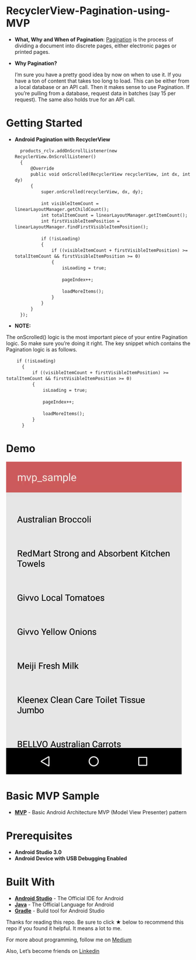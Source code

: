 # RecyclerView-Pagination-using-MVP

* __What, Why and When of Pagination__: [Pagination](https://en.wikipedia.org/wiki/Pagination) is the process of dividing a document into discrete pages, either electronic pages or printed pages.

* __Why Pagination?__
  
  I’m sure you have a pretty good idea by now on when to use it. If you have a ton of content that takes too long to load. This can be either from a local database or an API call. Then it makes sense to use Pagination. If you’re pulling from a database, request data in batches (say 15 per request). The same also holds true for an API call.

# Getting Started

* __Android Pagination with RecyclerView__

        
        products_rclv.addOnScrollListener(new RecyclerView.OnScrollListener()
        {
            @Override
            public void onScrolled(RecyclerView recyclerView, int dx, int dy)
            {
                super.onScrolled(recyclerView, dx, dy);

                int visibleItemCount = linearLayoutManager.getChildCount();
                int totalItemCount = linearLayoutManager.getItemCount();
                int firstVisibleItemPosition = linearLayoutManager.findFirstVisibleItemPosition();

                if (!isLoading)
                {
                    if ((visibleItemCount + firstVisibleItemPosition) >= totalItemCount && firstVisibleItemPosition >= 0)
                    {
                        isLoading = true;

                        pageIndex++;

                        loadMoreItems();
                    }
                }
            }
        });
        
 * __NOTE:__
 
 The onScrolled() logic is the most important piece of your entire Pagination logic. So make sure you’re doing it right. The key snippet which contains the Pagination logic is as follows.
 
        if (!isLoading)
          {
              if ((visibleItemCount + firstVisibleItemPosition) >= totalItemCount && firstVisibleItemPosition >= 0)
              {
                  isLoading = true;

                  pageIndex++;

                  loadMoreItems();
              }
          }
          
          
 # Demo
![RecyclerView-Pagination-using-MVP](screenshots/mvp_sample.gif)       

# Basic MVP Sample

* __[MVP](https://github.com/yash786agg/MVP)__ - Basic Android Architecture MVP (Model View Presenter) pattern

# Prerequisites
* __Android Studio 3.0__
* __Android Device with USB Debugging Enabled__

# Built With

* __[Android Studio](https://developer.android.com/studio/index.html)__ - The Official IDE for Android
* __[Java](https://en.wikipedia.org/wiki/Java_(programming_language))__ - The Official Language for Android
* __[Gradle](https://gradle.org)__ - Build tool for Android Studio

Thanks for reading this repo. Be sure to click ★ below to recommend this repo if you found it helpful. It means a lot to me.

For more about programming, follow me on [Medium](https://medium.com/@yash786agg)

Also, Let’s become friends on [Linkedin](http://bit.ly/24t4EVI)
